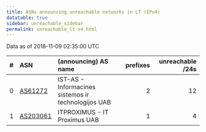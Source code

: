 ```yaml
---
title: ASNs announcing unreachable networks in LT (IPv4)
datatable: true
sidebar: unreachable_sidebar
permalink: unreachable_lt-v4.html
---
```


Data as of 2018-11-09 02:35:00 UTC


<div class="datatable-begin"></div>

|   # | ASN                                      | (announcing) AS name                                |   prefixes |   unreachable /24s |
|----:|:-----------------------------------------|:----------------------------------------------------|-----------:|-------------------:|
|   0 | [AS61272](unreachable_AS61272-v4.html)   | IST-AS - Informacines sistemos ir technologijos UAB |          2 |                 12 |
|   1 | [AS203061](unreachable_AS203061-v4.html) | ITPROXIMUS - IT Proximus UAB                        |          1 |                  4 |

<div class="datatable-end"></div>